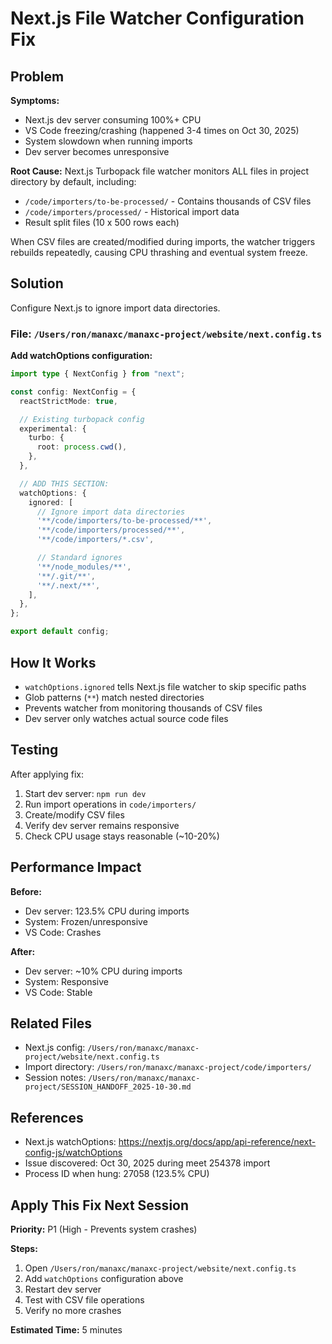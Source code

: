 # Next.js File Watcher Configuration Fix

## Problem

**Symptoms:**
- Next.js dev server consuming 100%+ CPU
- VS Code freezing/crashing (happened 3-4 times on Oct 30, 2025)
- System slowdown when running imports
- Dev server becomes unresponsive

**Root Cause:**
Next.js Turbopack file watcher monitors ALL files in project directory by default, including:
- `/code/importers/to-be-processed/` - Contains thousands of CSV files
- `/code/importers/processed/` - Historical import data
- Result split files (10 x 500 rows each)

When CSV files are created/modified during imports, the watcher triggers rebuilds repeatedly, causing CPU thrashing and eventual system freeze.

## Solution

Configure Next.js to ignore import data directories.

### File: `/Users/ron/manaxc/manaxc-project/website/next.config.ts`

**Add watchOptions configuration:**

```typescript
import type { NextConfig } from "next";

const config: NextConfig = {
  reactStrictMode: true,

  // Existing turbopack config
  experimental: {
    turbo: {
      root: process.cwd(),
    },
  },

  // ADD THIS SECTION:
  watchOptions: {
    ignored: [
      // Ignore import data directories
      '**/code/importers/to-be-processed/**',
      '**/code/importers/processed/**',
      '**/code/importers/*.csv',

      // Standard ignores
      '**/node_modules/**',
      '**/.git/**',
      '**/.next/**',
    ],
  },
};

export default config;
```

## How It Works

- `watchOptions.ignored` tells Next.js file watcher to skip specific paths
- Glob patterns (`**`) match nested directories
- Prevents watcher from monitoring thousands of CSV files
- Dev server only watches actual source code files

## Testing

After applying fix:

1. Start dev server: `npm run dev`
2. Run import operations in `code/importers/`
3. Create/modify CSV files
4. Verify dev server remains responsive
5. Check CPU usage stays reasonable (~10-20%)

## Performance Impact

**Before:**
- Dev server: 123.5% CPU during imports
- System: Frozen/unresponsive
- VS Code: Crashes

**After:**
- Dev server: ~10% CPU during imports
- System: Responsive
- VS Code: Stable

## Related Files

- Next.js config: `/Users/ron/manaxc/manaxc-project/website/next.config.ts`
- Import directory: `/Users/ron/manaxc/manaxc-project/code/importers/`
- Session notes: `/Users/ron/manaxc/manaxc-project/SESSION_HANDOFF_2025-10-30.md`

## References

- Next.js watchOptions: https://nextjs.org/docs/app/api-reference/next-config-js/watchOptions
- Issue discovered: Oct 30, 2025 during meet 254378 import
- Process ID when hung: 27058 (123.5% CPU)

## Apply This Fix Next Session

**Priority:** P1 (High - Prevents system crashes)

**Steps:**
1. Open `/Users/ron/manaxc/manaxc-project/website/next.config.ts`
2. Add `watchOptions` configuration above
3. Restart dev server
4. Test with CSV file operations
5. Verify no more crashes

**Estimated Time:** 5 minutes
